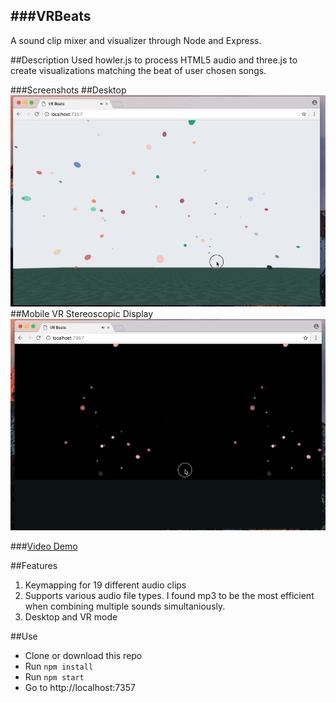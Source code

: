 ###VRBeats
--------------------------
A sound clip mixer and visualizer through Node and Express.

##Description
Used howler.js to process HTML5 audio and three.js to create visualizations matching the beat of user chosen songs.

###Screenshots
##Desktop
![Desktop](https://github.com/giocodes/vr-beats/blob/master/public/screenshots/vr-beats-desktop.gif "Desktop")
##Mobile VR Stereoscopic Display
![VR Mobile](https://github.com/giocodes/vr-beats/blob/master/public/screenshots/vr-beats-mobile.gif "VR Mobile")

###[Video Demo](https://vimeo.com/190658086 "Video Demo")

##Features
1. Keymapping for 19 different audio clips
2. Supports various audio file types. I found mp3 to be the most efficient when combining multiple sounds simultaniously.
3. Desktop and VR mode

##Use
 - Clone or download this repo
 - Run `npm install`
 - Run `npm start`
 - Go to http://localhost:7357


